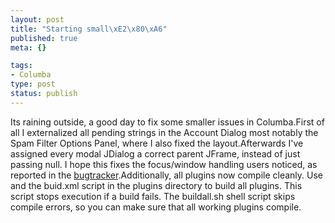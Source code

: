 ```yaml
---
layout: post
title: "Starting small\xE2\x80\xA6"
published: true
meta: {}

tags:
- Columba
type: post
status: publish
---
```

Its raining outside, a good day to fix some smaller issues in Columba.First of all I externalized all pending strings in the Account Dialog most notably the Spam Filter Options Panel, where I also fixed the layout.Afterwards I've assigned every modal JDialog a correct parent JFrame, instead of just passing null. I hope this fixes the focus/window handling users noticed, as reported in the [bugtracker](http://sourceforge.net/tracker/index.php?func=detail&aid=866186&group_id=21217&atid=121217).Additionally, all plugins now compile cleanly. Use and the buid.xml script in the plugins directory to build all plugins. This script stops execution if a build fails. The buildall.sh shell script skips compile errors, so you can make sure that all working plugins compile.
